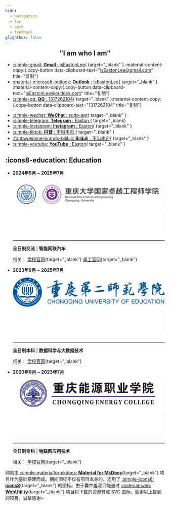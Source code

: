 ```yaml
---
hide:
  - navigation
  - toc
  - path
  - feedback
glightbox: false
---
```


<style>
  .md-typeset h1,
  .md-content__button {
    font-size: 0px;
    color: rgb(0,0,0,0);
    line-height: 0;
    margin: 0 0 0 0;
  }

  .copy-button {
      margin-top: 5px;
  }
</style>

<link rel="stylesheet" href="/stylesheets/index.css">

<h2 align="center" style="font-weight: bolder; margin-top: 0;line-height:1;">
    "I am who I am" 
</h2>

<!-- <p align="center"></p> -->

<!-- ## :icons8-link: Contact -->

<div class="grid cards" markdown>


- [:simple-gmail: __Gmail__ : isEastonLee](mailto:isEastonLee@gmail.com){ target="_blank" } :material-content-copy:{.copy-button data-clipboard-text="isEastonLee@gmail.com" title="复制"}
- [:material-microsoft-outlook: __Outlook__ : isEastonLee](mailto:isEastonLee@outlook.com){ target="_blank" } :material-content-copy:{.copy-button data-clipboard-text="isEastonLee@outlook.com" title="复制"}
- [:simple-qq: __QQ__ : 1317262104](https://qm.qq.com/q/L8Psq6fh){ target="_blank" }:material-content-copy:{.copy-button data-clipboard-text="1317262104" title="复制"}
<!-- - [:simple-github: __GitHub__ : Easton](https://github.com/isEastonLee){ target="_blank" } -->
- [:simple-wechat: __WeChat__ : sudo-apt](./images/about/微信二维码.png){ target="_blank" }
- [:simple-telegram: __Telegram__ : Easton ](https://t.me/isEastonLee){ target="_blank}
- [:simple-instagram: __Instagram__ : Easton](https://www.instagram.com/isEastonLee/){ target="_blank" }
- [:simple-tiktok: __抖音__ : 不叫李宛 ](https://www.douyin.com/user/MS4wLjABAAAAOvMRoJmc5JWGlQQh0Db9Iml88UFzcLf0wmfEIi4GWEvBIUPGaDtuopwiqyE4C3an?from_tab_name=main&vid=7358879260318207242){ target="_blank" }
- [:fontawesome-brands-bilibili: __Bilibili__ : 不叫李宛](https://space.bilibili.com/612629211){ target="_blank" }
- [:simple-youtube: __YouTube__ : Easton](https://www.youtube.com/@isEastonLee){ target="_blank" }
</div>


## :icons8-education: Education

<div class="grid cards" markdown>

- **2024年9月 ~ 2025年7月**

    ![CQU-EIE](images/about/education/CQU-EIE.svg#only-light)
    ![CQU-EIE](images/about/education/CQU-EIE-dark.png#only-dark)
    
    ---

    **全日制交流** | **智能网联汽车**

    相关： [学校官网](https://cqu.edu.cn/){target="_blank"}
    [卓工官网](https://eie.cqu.edu.cn/){target="_blank"}


- **2023年9月 ~ 2025年7月**

    ![CQUE](images/about/education/CQUE-light.png#only-light)
    ![CQUE](images/about/education/CQUE-dark.png#only-dark)

    ---

    **全日制本科** | **数据科学与大数据技术**

    相关： [学校官网](https://www.cque.edu.cn/){target="_blank"}

- **2020年9月 ~ 2023年7月**


    ![CQUE](images/about/education/CQNY-light.png#only-light)
    ![CQNY](images/about/education/CQNY-dark.png#only-dark)

    ---

    **全日制专科** | **物联网应用技术**

    相关： [学校官网](https://www.cqny.edu.cn/){target="_blank"} 

</div>

<!-- ## :icons8-end: Last words -->

网站由[ :simple-materialformkdocs: **Material for MkDocs**](https://squidfunk.github.io/mkdocs-material/){target="_blank"} 项目作为基础搭建而成。期间图标不仅有项目本身的，还用了 [:simple-icons8: **icons8**](https://igoutu.cn/){target="_blank"} 的图标。由于囊中羞涩只能通过 [:material-web: **WebUtility**](https://webutility.io/){target="_blank"} 项目将下载的资源转成 SVG 图标。感谢以上提到的项目，诚挚感谢~

<script type="text/javascript" src="./javascripts/about.js"></script>